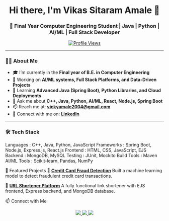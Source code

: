 

<!-- HEADER -->
<h1 align="center">Hi there, I'm Vikas Sitaram Amale 👋</h1>
<h3 align="center">🚀 Final Year Computer Engineering Student | Java | Python | AI/ML | Full Stack Developer</h3>

<p align="center">
  <a href="https://github.com/VikasAmale">
    <img src="https://komarev.com/ghpvc/?username=VikasAmale&style=flat-square&color=blue" alt="Profile Views"/>
  </a>
</p>

---

### 🧑‍💻 About Me

- 🎓 I’m currently in the **Final year of B.E. in Computer Engineering**
- 🔭 Working on **AI/ML systems, Full Stack Platforms, and Data-Driven Projects**
- 🌱 Learning **Advanced Java (Spring Boot), Python Libraries, and Cloud Deployments**
- 💬 Ask me about **C++, Java, Python, AI/ML, React, Node.js, Spring Boot**
- 📫 Reach me at: **[vickyamale2004@gmail.com](mailto:vickyamale2004@gmail.com)**
- 🔗 Connect with me on: **[LinkedIn](https://www.linkedin.com/in/vikas-amale/)**
  


---

### 🛠️ Tech Stack

Languages   : C++, Java, Python, JavaScript
Frameworks  : Spring Boot, Node.js, Express.js, React.js
Frontend    : HTML, CSS, JavaScript, EJS
Backend     : MongoDB, MySQL
Testing     : JUnit, Mockito
Build Tools : Maven
AI/ML Tools : Scikit-learn, Pandas, NumPy


📂 Featured Projects
🚨 **[Credit Card Fraud Detection](https://github.com/VikasAmale/Credit_Card_Fraud_Detection_System/)**
Built a machine learning model to detect fraudulent credit card transactions.

🔗 **[URL Shortener Platform](https://github.com/VikasAmale/URL-SHORTENER-PLATFORM)**
A fully functional link shortener with EJS frontend, Express backend, and MongoDB database.


📫 Connect with Me
<p align="center"> <a href="https://linkedin.com/in/vikas-amale" target="_blank"> <img src="https://img.shields.io/badge/LinkedIn-blue?style=for-the-badge&logo=linkedin&logoColor=white"/> </a> <a href="mailto:vickyamale2004@gmail.com"> <img src="https://img.shields.io/badge/Gmail-D14836?style=for-the-badge&logo=gmail&logoColor=white"/> </a> <a href="https://github.com/VikasAmale" target="_blank"> <img src="https://img.shields.io/badge/GitHub-000?style=for-the-badge&logo=github&logoColor=white"/> </a> </p>
